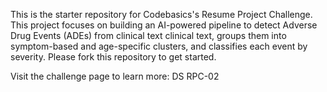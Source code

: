 This is the starter repository for Codebasics's Resume Project Challenge. This project focuses on building an AI-powered pipeline to detect Adverse Drug Events (ADEs) from clinical text clinical text, groups them into symptom-based and age-specific clusters, and classifies each event by severity. Please fork this repository to get started.

Visit the challenge page to learn more: DS RPC-02
